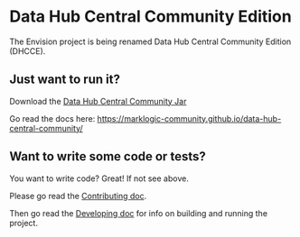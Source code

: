 # Data Hub Central Community Edition

The Envision project is being renamed Data Hub Central Community Edition (DHCCE). 

## Just want to run it?

Download the [Data Hub Central Community Jar][jar]

Go read the docs here: https://marklogic-community.github.io/data-hub-central-community/ 

## Want to write some code or tests?
You want to write code? Great! If not see above.

Please go read the [Contributing doc](./CONTRIBUTING.md).

Then go read the [Developing doc](./DEVELOPING.md) for info on building and running the project.


[jar]:https://github.com/marklogic-community/envision/releases/download/v5.4.2/hub-central-community-5.4.2.jar 
